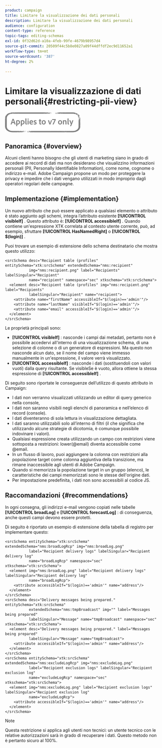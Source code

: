```yaml
---
product: campaign
title: Limitare la visualizzazione dei dati personali
description: Limitare la visualizzazione dei dati personali
audience: configuration
content-type: reference
topic-tags: editing-schemas
exl-id: 0f32d62d-a10a-4feb-99fe-4679b98957d4
source-git-commit: 20509f44c5b8e0827a09f44dffdf2ec9d11652a1
workflow-type: tm+mt
source-wordcount: '387'
ht-degree: 2%

---
```


# Limitare la visualizzazione di dati personali{#restricting-pii-view}

![](../../assets/v7-only.svg)

## Panoramica {#overview}

Alcuni clienti hanno bisogno che gli utenti di marketing siano in grado di accedere ai record di dati ma non desiderano che visualizzino informazioni personali (PII, Personally Identifiable Information), come nome, cognome o indirizzo e-mail. Adobe Campaign propone un modo per proteggere la privacy e impedire che i dati vengano utilizzati in modo improprio dagli operatori regolari delle campagne.

## Implementazione {#implementation}

Un nuovo attributo che può essere applicato a qualsiasi elemento o attributo è stato aggiunto agli schemi, integra l’attributo esistente **[!UICONTROL visibleIf]** . Questo attributo è: **[!UICONTROL accessibleIf]** . Quando contiene un&#39;espressione XTK correlata al contesto utente corrente, può, ad esempio, sfruttare **[!UICONTROL HasNamedRight]** o **[!UICONTROL $(login)]** .

Puoi trovare un esempio di estensione dello schema destinatario che mostra questo utilizzo:

```
<srcSchema desc="Recipient table (profiles" entitySchema="xtk:srcSchema" extendedSchema="nms:recipient"
           img="nms:recipient.png" label="Recipients" labelSingular="Recipient"
           name="recipient" namespace="sec" xtkschema="xtk:srcSchema">
  <element desc="Recipient table (profiles" img="nms:recipient.png" label="Recipients"
           labelSingular="Recipient" name="recipient">
    <attribute name="firstName" accessibleIf="$(login)=='admin'"/>
    <attribute name="lastName" visibleIf="$(login)=='admin'"/>
    <attribute name="email" accessibleIf="$(login)=='admin'"/>
  </element>
</srcSchema>
```

Le proprietà principali sono:

* **[!UICONTROL visibleIf]** : nasconde i campi dai metadati, pertanto non è possibile accedervi all&#39;interno di una visualizzazione schema, di una selezione di colonne o di un generatore di espressioni. Ma questo non nasconde alcun dato, se il nome del campo viene immesso manualmente in un&#39;espressione, il valore verrà visualizzato.
* **[!UICONTROL accessibleIf]** : nasconde i dati (sostituendoli con valori vuoti) dalla query risultante. Se visibleSe è vuoto, allora ottiene la stessa espressione di **[!UICONTROL accessibleIf]** .

Di seguito sono riportate le conseguenze dell’utilizzo di questo attributo in Campaign:

* I dati non verranno visualizzati utilizzando un editor di query generico nella console,
* I dati non saranno visibili negli elenchi di panoramica e nell’elenco di record (console).
* I dati diventeranno di sola lettura in visualizzazione dettagliata.
* I dati saranno utilizzabili solo all’interno di filtri (il che significa che utilizzando alcune strategie di dicotomia, è comunque possibile indovinare i valori).
* Qualsiasi espressione creata utilizzando un campo con restrizioni viene sottoposta a restrizioni: lower(@email) diventa accessibile come @email.
* In un flusso di lavoro, puoi aggiungere la colonna con restrizioni alla popolazione target come colonna aggiuntiva della transizione, ma rimane inaccessibile agli utenti di Adobe Campaign.
* Quando si memorizza la popolazione target in un gruppo (elenco), le caratteristiche dei campi memorizzati sono le stesse dell&#39;origine dati.
* Per impostazione predefinita, i dati non sono accessibili al codice JS.

## Raccomandazioni {#recommendations}

In ogni consegna, gli indirizzi e-mail vengono copiati nelle tabelle **[!UICONTROL broadLog]** e **[!UICONTROL forecastLog]** : di conseguenza, anche questi campi devono essere protetti.

Di seguito è riportato un esempio di estensione della tabella di registro per implementare questo:

```
<srcSchema entitySchema="xtk:srcSchema" extendedSchema="nms:broadLogRcp" img="nms:broadLog.png"
           label="Recipient delivery logs" labelSingular="Recipient delivery log"
           name="broadLogRcp" namespace="sec" xtkschema="xtk:srcSchema">
  <element img="nms:broadLog.png" label="Recipient delivery logs" labelSingular="Recipient delivery log"
           name="broadLogRcp">
    <attribute accessibleIf="$(login)=='admin'" name="address"/>
  </element>
</srcSchema>
<srcSchema desc="Delivery messages being prepared." entitySchema="xtk:srcSchema"
           extendedSchema="nms:tmpBroadcast" img="" label="Messages being prepared"
           labelSingular="Message" name="tmpBroadcast" namespace="sec" xtkschema="xtk:srcSchema">
  <element desc="Delivery messages being prepared." label="Messages being prepared"
           labelSingular="Message" name="tmpBroadcast">
    <attribute accessibleIf="$(login)=='admin'" name="address"/>
  </element>
</srcSchema>
<srcSchema entitySchema="xtk:srcSchema" extendedSchema="nms:excludeLogRcp" img="nms:excludeLog.png"
           label="Recipient exclusion logs" labelSingular="Recipient exclusion log"
           name="excludeLogRcp" namespace="sec" xtkschema="xtk:srcSchema">
  <element img="nms:excludeLog.png" label="Recipient exclusion logs" labelSingular="Recipient exclusion log"
           name="excludeLogRcp">
    <attribute accessibleIf="$(login)=='admin'" name="address"/>
  </element>
</srcSchema>
```

>[!NOTE]
>
>Questa restrizione si applica agli utenti non tecnici: un utente tecnico con le relative autorizzazioni sarà in grado di recuperare i dati. Questo metodo non è pertanto sicuro al 100%.
